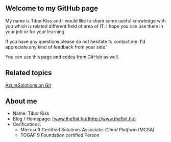 ## Welcome to my GitHub page

My name is Tibor Kiss and I would like to share some useful knowledge with you which is related different field of area of IT. I hope you can use them in your job or for your learning.

If you have any questions please do not hesitate to contact me. I'd appreciate any kind of feedback from your side.'

You can use this page and codes [from GitHub](https://github.com/the1bit/Playground) as well.

## Related topics
[AzureSolutions on Git](https://the1bit.github.io/AzureSolutions/)

## About me
* Name: Tibor Kiss
* Blog / Homepage: [www.the1bit.hu](http://www.the1bit.hu)
* Cerifications:
	* Microsoft Certified Solutions Associate: *Cloud Platform* (MCSA)
	* TOGAF 9 Foundation certified Person

